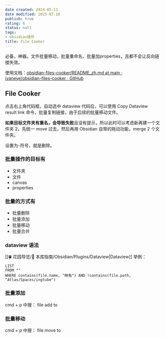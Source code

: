 ```yaml
---
date created: 2024-05-11
date modified: 2025-07-10
publish: true
rating: 6
status: null
tags:
- obsidian插件
title: File Cooker
---
```

必备，神器。文件批量移动，批量重命名，批量加properties，且都不会让反向链接失效。

使用文档：[obsidian-files-cooker/README\_zh.md at main · ivaneye/obsidian-files-cooker · GitHub](https://github.com/ivaneye/obsidian-files-cooker/blob/main/README_zh.md)

## File Cooker

点击右上角代码框，自动选中 dataview 代码后，可以使用 Copy Dataview result link 命令，批量复制链接，由于后续的批量移动文件。

**如果目标文件夹有重名，会导致失败**且没有提示，所以此时可以考虑新再建一个文件夹 2，先统一 move 过去，然后再用 Obsidian 自带的拖动功能，merge 2 个文件夹。

设置为-符号，就是删除。

### 批量操作的目标有

- 文件夹
- 文件
- canvas
- properties

### 批量的方式有

- 批量删除
- 批量添加
- 批量移动
- 批量合并

### dataview 语法

[[🍀 花园导览/🧰 本库指南/Obsidian/Plugins/Dataview\|Dataview]] 举例：

```dataview
LIST
FROM ""
WHERE contains(file.name, "映兔") AND !contains(file.path, "Atlas/Spaces/ingtube")

```

### 批量添加

cmd + p 中搜： file add to

### 批量移动

cmd + p 中搜： file move to
